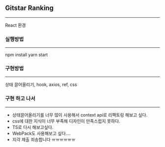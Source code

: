 ## Gitstar Ranking
---
React 환경

### 실행방법
---
npm install
yarn start

### 구현방법
---
상태 끌어올리기, hook, axios, ref, css

### 구현 하고 나서
---
- 상태끌어올리기를 너무 많이 사용해서 context api로 리팩토링 해보고 싶다.
- css에 대한 지식이 너무 부족해 디자인이 만족스럽지 못하다.
- TS로 다시 해보고싶다.
- WebPack도 사용해보고 싶다....
- 지각 제출 죄송합니다 ㅠㅠㅠㅠㅠㅠ